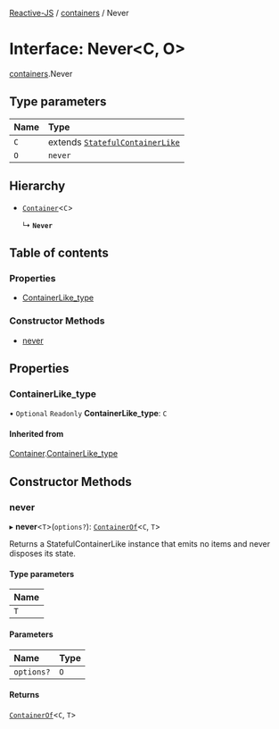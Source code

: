 [Reactive-JS](../README.md) / [containers](../modules/containers.md) / Never

# Interface: Never<C, O\>

[containers](../modules/containers.md).Never

## Type parameters

| Name | Type |
| :------ | :------ |
| `C` | extends [`StatefulContainerLike`](containers.StatefulContainerLike.md) |
| `O` | `never` |

## Hierarchy

- [`Container`](containers.Container.md)<`C`\>

  ↳ **`Never`**

## Table of contents

### Properties

- [ContainerLike\_type](containers.Never.md#containerlike_type)

### Constructor Methods

- [never](containers.Never.md#never)

## Properties

### ContainerLike\_type

• `Optional` `Readonly` **ContainerLike\_type**: `C`

#### Inherited from

[Container](containers.Container.md).[ContainerLike_type](containers.Container.md#containerlike_type)

## Constructor Methods

### never

▸ **never**<`T`\>(`options?`): [`ContainerOf`](../modules/containers.md#containerof)<`C`, `T`\>

Returns a StatefulContainerLike instance that emits no items and never disposes its state.

#### Type parameters

| Name |
| :------ |
| `T` |

#### Parameters

| Name | Type |
| :------ | :------ |
| `options?` | `O` |

#### Returns

[`ContainerOf`](../modules/containers.md#containerof)<`C`, `T`\>
